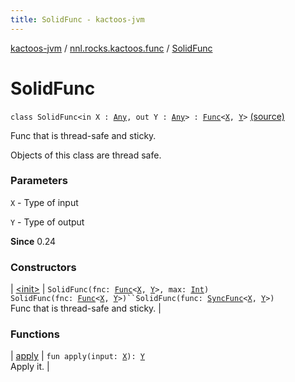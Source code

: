 ```yaml
---
title: SolidFunc - kactoos-jvm
---
```


[kactoos-jvm](../../index.html) / [nnl.rocks.kactoos.func](../index.html) / [SolidFunc](./index.html)

# SolidFunc

`class SolidFunc<in X : `[`Any`](https://kotlinlang.org/api/latest/jvm/stdlib/kotlin/-any/index.html)`, out Y : `[`Any`](https://kotlinlang.org/api/latest/jvm/stdlib/kotlin/-any/index.html)`> : `[`Func`](../../nnl.rocks.kactoos/-func/index.html)`<`[`X`](index.html#X)`, `[`Y`](index.html#Y)`>` [(source)](https://github.com/neonailol/kactoos/blob/master/kactoos-jvm/src/main/kotlin/nnl/rocks/kactoos/func/SolidFunc.kt#L14)

Func that is thread-safe and sticky.

Objects of this class are thread safe.

### Parameters

`X` - Type of input

`Y` - Type of output

**Since**
0.24

### Constructors

| [&lt;init&gt;](-init-.html) | `SolidFunc(fnc: `[`Func`](../../nnl.rocks.kactoos/-func/index.html)`<`[`X`](index.html#X)`, `[`Y`](index.html#Y)`>, max: `[`Int`](https://kotlinlang.org/api/latest/jvm/stdlib/kotlin/-int/index.html)`)`<br>`SolidFunc(fnc: `[`Func`](../../nnl.rocks.kactoos/-func/index.html)`<`[`X`](index.html#X)`, `[`Y`](index.html#Y)`>)``SolidFunc(func: `[`SyncFunc`](../-sync-func/index.html)`<`[`X`](index.html#X)`, `[`Y`](index.html#Y)`>)`<br>Func that is thread-safe and sticky. |

### Functions

| [apply](apply.html) | `fun apply(input: `[`X`](index.html#X)`): `[`Y`](index.html#Y)<br>Apply it. |

